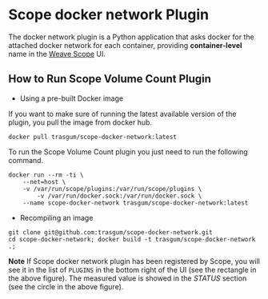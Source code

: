 # Scope docker network Plugin

The docker network plugin is a Python application that asks docker for the attached docker network for each container, providing **container-level** name in the [Weave Scope](https://github.com/weaveworks/scope) UI.

## How to Run Scope Volume Count Plugin

* Using a pre-built Docker image

If you want to make sure of running the latest available version of the plugin, you pull the image from docker hub.

```
docker pull trasgum/scope-docker-network:latest
```

To run the Scope Volume Count plugin you just need to run the following command.

```
docker run --rm -ti \
	--net=host \
	-v /var/run/scope/plugins:/var/run/scope/plugins \
        -v /var/run/docker.sock:/var/run/docker.sock \
	--name scope-docker-network trasgum/scope-docker-network:latest
```

* Recompiling an image

```
git clone git@github.com:trasgum/scope-docker-network.git
cd scope-docker-network; docker build -t trasgum/scope-docker-network .;
```

**Note** If Scope docker network plugin has been registered by Scope, you will see it in the list of `PLUGINS` in the bottom right of the UI (see the rectangle in the above figure).
The measured value is showed in the *STATUS* section (see the circle in the above figure).
